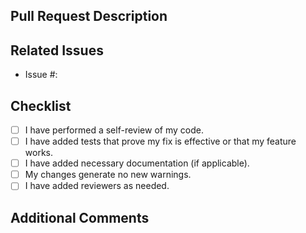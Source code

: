 ## Pull Request Description
<!-- 
Please provide a brief summary of the changes in this PR:

- What is the purpose of the change?
- What was changed? (Please provide bullet points)
- Is this a bug fix or a feature addition? 
-->

## Related Issues
<!-- Please link any related issues : -->

- Issue #:


## Checklist

- [ ] I have performed a self-review of my code.
- [ ] I have added tests that prove my fix is effective or that my feature works.
- [ ] I have added necessary documentation (if applicable).
- [ ] My changes generate no new warnings.
- [ ] I have added reviewers as needed.

## Additional Comments

<!-- - Add any additional information or context about this pull request here. -->
